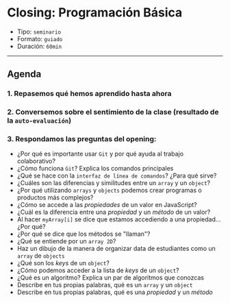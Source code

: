 # Closing: Programación Básica

- Tipo: `seminario`
- Formato: `guiado`
- Duración: `60min`

***

## Agenda

### 1. Repasemos qué hemos aprendido hasta ahora

### 2. Conversemos sobre el sentimiento de la clase (resultado de la `auto-evaluación`)

### 3. Respondamos las preguntas del opening:
- ¿Por qué es importante usar `Git` y por qué ayuda al trabajo colaborativo?
- ¿Cómo funciona `Git`? Explica los comandos principales
- ¿Qué se hace con la `interfaz de línea de comandos`? ¿Para qué sirve?
- ¿Cuáles son las diferencias y similitudes entre un `array` y un `object`?
- ¿Por qué utilizando `arrays` y `objects` podemos crear programas o productos más complejos?
- ¿Cómo se accede a las _propiedades_ de un valor en JavaScript?
- ¿Cuál es la diferencia entre una _propiedad_ y un _método_ de un valor?
- Al hacer `myArray[i]` se dice que estamos accediendo a una propiedad... ¿Por qué?
- ¿Por qué se dice que los métodos se "llaman"?
- ¿Qué se entiende por un `array 2D`?
- Haz un dibujo de la manera de organizar data de estudiantes como un `array` de `objects`
- ¿Qué son los _keys_ de un `object`?
- ¿Cómo podemos acceder a la lista de _keys_ de un `object`?
- ¿Qué es un algoritmo? Explica un par de algoritmos que conozcas
- Describe en tus propias palabras, qué es un `array` y un `object`
- Describe en tus propias palabras, qué es una _propiedad_ y un _método_
